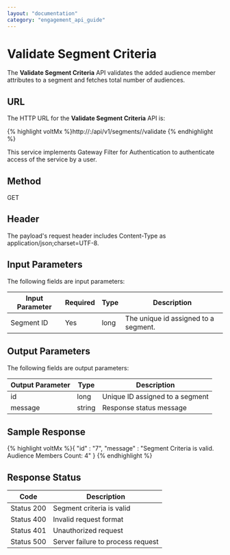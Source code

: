 ```yaml
---
layout: "documentation"
category: "engagement_api_guide"
---
```


# Validate Segment Criteria

The **Validate Segment Criteria** API validates the added audience member attributes to a segment and fetches total number of audiences.

## URL

The HTTP URL for the **Validate Segment Criteria** API is:

{% highlight voltMx %}http://<host>:<port>/api/v1/segments/<id>/validate
{% endhighlight %}

This service implements Gateway Filter for Authentication to authenticate access of the service by a user.

## Method

GET

## Header

The payload's request header includes Content-Type as application/json;charset=UTF-8.

## Input Parameters

The following fields are input parameters:

| Input Parameter | Required | Type | Description                          |
| --------------- | -------- | ---- | ------------------------------------ |
| Segment ID      | Yes      | long | The unique id assigned to a segment. |

## Output Parameters

The following fields are output parameters:

| Output Parameter | Type   | Description                     |
| ---------------- | ------ | ------------------------------- |
| id               | long   | Unique ID assigned to a segment |
| message          | string | Response status message         |

## Sample Response

{% highlight voltMx %}{
"id" : "7",
"message" : "Segment Criteria is valid. Audience Members Count: 4"
}
{% endhighlight %}

## Response Status

| Code       | Description                       |
| ---------- | --------------------------------- |
| Status 200 | Segment criteria is valid         |
| Status 400 | Invalid request format            |
| Status 401 | Unauthorized request              |
| Status 500 | Server failure to process request |
